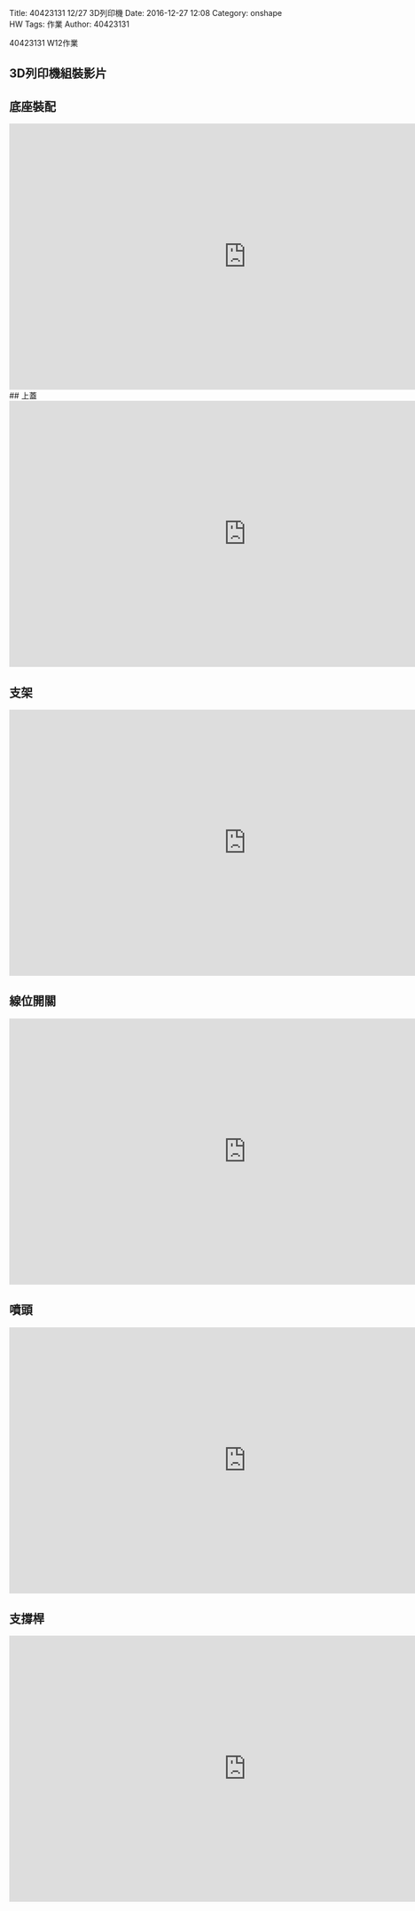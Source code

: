 Title: 40423131 12/27 3D列印機
Date: 2016-12-27 12:08
Category: onshape HW
Tags: 作業
Author: 40423131 

40423131 W12作業
<!-- PELICAN_END_SUMMARY -->


## 3D列印機組裝影片


## 底座裝配
<iframe width="854" height="480" src="https://www.youtube.com/embed/0254u2RYQkk" frameborder="0" allowfullscreen></iframe>
## 上蓋

<iframe width="854" height="480" src="https://www.youtube.com/embed/H1aWCSFmzFY" frameborder="0" allowfullscreen></iframe>

## 支架
<iframe width="854" height="480" src="https://www.youtube.com/embed/BaL77yNv78I" frameborder="0" allowfullscreen></iframe>

## 線位開關
<iframe width="854" height="480" src="https://www.youtube.com/embed/-MLymvDzBbo" frameborder="0" allowfullscreen></iframe>

## 噴頭
<iframe width="854" height="480" src="https://www.youtube.com/embed/Vhzmmat_5UE" frameborder="0" allowfullscreen></iframe>

## 支撐桿
<iframe width="854" height="480" src="https://www.youtube.com/embed/g3-z5v73qBI" frameborder="0" allowfullscreen></iframe>